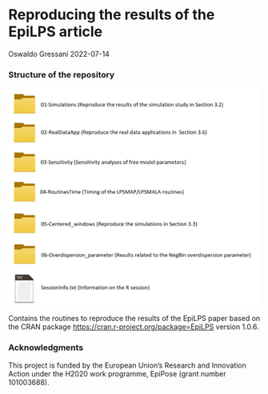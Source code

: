 Reproducing the results of the EpiLPS article
================
Oswaldo Gressani
2022-07-14

### Structure of the repository

![](FolderStructure.png)

Contains the routines to reproduce the results of the EpiLPS paper based
on the CRAN package <https://cran.r-project.org/package=EpiLPS> version
1.0.6.

### Acknowledgments

This project is funded by the European Union’s Research and Innovation
Action under the H2020 work programme, EpiPose (grant number 101003688).
